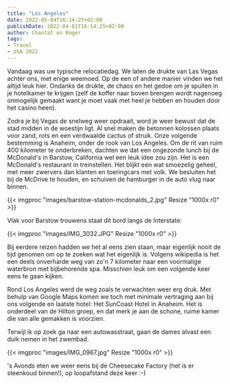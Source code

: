 ```yaml
---
title: "Los Angeles"
date: 2022-05-04T16:14:25+02:00
publishDate: 2022-04-01T16:14:25+02:00
author: Chantal en Roger
tags:
- Travel
- USA 2022
---
```


Vandaag was uw typische relocatiedag. We laten de drukte van Las Vegas achter ons, met enige weemoed. Op de een of andere manier vinden we het altijd leuk hier. Ondanks de drukte, de chaos en het gedoe om je spullen in je hotelkamer te krijgen (zelf de koffer naar boven brengen wordt nagenoeg onmogelijk gemaakt want je moet vaak met heel je hebben en houden door het casino heen).

Zodra je bij Vegas de snelweg weer opdraait, word je weer bewust dat de stad midden in de woestijn ligt. Al snel maken de betonnen kolossen plaats voor zand, rots en een verdwaalde cactus of struik. Onze volgende bestemming is Anaheim, onder de rook van Los Angeles. Om de rit van ruim 400 kilometer te onderbreken, dachten we dat een ongezonde lunch bij de McDonald's in Barstow, California wel een leuk idee zou zijn. Het is een McDonald's restaurant in treinstellen. Het blijkt een wat smoezelig geheel, met meer zwervers dan klanten en toeringcars met volk. We besluiten het bij de McDrive te houden, en schuiven de hamburger in de auto vlug naar binnen.

{{< imgproc "images/barstow-station-mcdonalds_2.jpg" Resize "1000x r0" >}}

Vlak voor Barstow trouwens staat dit bord langs de Interstate:

{{< imgproc "images/IMG_3032.JPG" Resize "1000x r0" >}}

Bij eerdere reizen hadden we het al eens zien staan, maar eigenlijk nooit de tijd genomen om op te zoeken wat het eigenlijk is. Volgens wikipedia is het een deels onverharde weg van zo'n 7 kilometer naar een voormalige waterbron met bijbehorende spa. Misschien leuk om een volgende keer eens te gaan kijken.

Rond Los Angeles werd de weg zoals te verwachten weer erg druk. Met behulp van Google Maps komen we toch met minimale vertraging aan bij ons volgende en laatste hotel: Het SunCoast Hotel in Anaheim. Het is onderdeel van de Hilton groep, en dat merk je aan de schone, ruime kamer die van alle gemakken is voorzien.

Terwijl ik op zoek ga naar een autowasstraat, gaan de dames alvast een duik nemen in het zwembad.

{{< imgproc "images/IMG_0967.jpg" Resize "1000x r0" >}}

's Avonds eten we weer eens bij de Cheesecake Factory (het is er steenkoud binnen!), op loopafstand deze keer :-)
